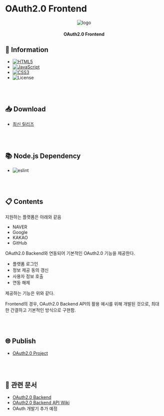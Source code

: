 # OAuth2.0 Frontend

<p align="center"><img src="https://project.itcode.dev/oauth2/assets/images/logo.png" alt="logo" /></p>

<h4 align="center">OAuth2.0 Frontend</h4>

## 📙 Information

* [![HTML5](http://img.shields.io/badge/HTML5-E34F26?style=flat-square&logo=html5&logoWidth=25&logoColor=FFF)](https://developer.mozilla.org/ko/docs/Web/HTML)
* [![JavaScript](http://img.shields.io/badge/JavaScript-F7DF1E?style=flat-square&logo=javascript&logoWidth=25&logoColor=000)](https://developer.mozilla.org/ko/docs/Web/JavaScript)
* [![CSS3](http://img.shields.io/badge/CSS3-1572B6?style=flat-square&logo=css3&logoWidth=25)](https://developer.mozilla.org/ko/docs/Web/CSS)
* ![License](https://img.shields.io/github/license/RWB0104/oauth2)

<br />
<br />

## 📥 Download

* [최신 릴리즈](https://github.com/RWB0104/oauth2/releases/latest)

<br />
<br />

## 📚 Node.js Dependency

* ![eslint](https://img.shields.io/badge/eslint-^7.32.0-blue)

<br />
<br />

## 📋 Contents

지원하는 플랫폼은 아래와 같음

* NAVER
* Google
* KAKAO
* GitHub

OAuth2.0 Backend와 연동되어 기본적인 OAuth2.0 기능을 제공한다.

* 플랫폼 로그인
* 정보 제공 동의 갱신
* 사용자 정보 호출
* 연동 해제

제공하는 기능은 위와 같다.

Frontend의 경우, OAuth2.0 Backend API의 활용 예시를 위해 개발된 것으로, 최대한 간결하고 기본적인 방식으로 구현함.

<br />
<br />

## 🌐 Publish

* [OAuth2.0 Project](https://project.itcode.dev/oauth2)

<br />
<br />

## 📄 관련 문서

* [OAuth2.0 Backend](https://github.com/RWB0104/api.itcode.dev-oauth2)
* [OAuth2.0 Backend API Wiki](https://github.com/RWB0104/api.itcode.dev-oauth2/wiki/OAuth2.0-Backend)
* OAuth 개발기 추가 예정